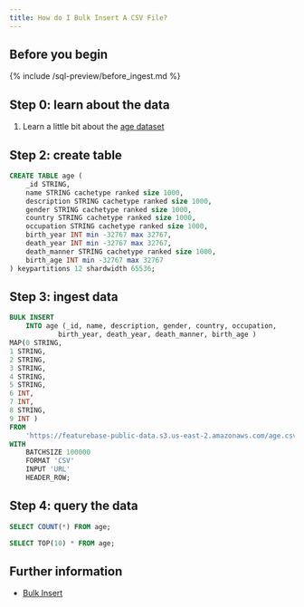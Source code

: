 ```yaml
---
title: How do I Bulk Insert A CSV File?
---
```


## Before you begin
{% include /sql-preview/before_ingest.md %}

## Step 0: learn about the data

1. Learn a little bit about the [age dataset](https://www.kaggle.com/datasets/imoore/age-dataset?resource=download)

## Step 2: create table

```sql
CREATE TABLE age (
    _id STRING,
    name STRING cachetype ranked size 1000,
    description STRING cachetype ranked size 1000,
    gender STRING cachetype ranked size 1000,
    country STRING cachetype ranked size 1000,
    occupation STRING cachetype ranked size 1000,
    birth_year INT min -32767 max 32767,
    death_year INT min -32767 max 32767,
    death_manner STRING cachetype ranked size 1000,
    birth_age INT min -32767 max 32767
) keypartitions 12 shardwidth 65536;
```

## Step 3: ingest data

```sql
BULK INSERT
    INTO age (_id, name, description, gender, country, occupation,
            birth_year, death_year, death_manner, birth_age )
MAP(0 STRING,
1 STRING,
2 STRING,
3 STRING,
4 STRING,
5 STRING,
6 INT,
7 INT,
8 STRING,
9 INT )
FROM
    'https://featurebase-public-data.s3.us-east-2.amazonaws.com/age.csv'
WITH
    BATCHSIZE 100000
    FORMAT 'CSV'
    INPUT 'URL'
    HEADER_ROW;
```

## Step 4: query the data

```sql
SELECT COUNT(*) FROM age;
```
```sql
SELECT TOP(10) * FROM age;
```

## Further information

* [Bulk Insert](/sql-preview/sql-bulk-insert)